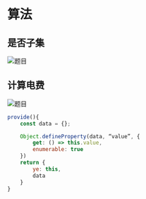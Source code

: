 # 算法 

## 是否子集
![题目](https://tva1.sinaimg.cn/large/0081Kckwgy1gk329v4n35j30u00ufmxy.jpg)


## 计算电费

![题目](https://tva1.sinaimg.cn/large/0081Kckwgy1gk32ax8td3j30w60u0dgc.jpg)














```js
provide(){
	const data = {};

	Object.defineProperty(data, “value”, {
		get: () => this.value,
		enumerable: true
	})
	return {
		ye: this,
		data
	}
}

```